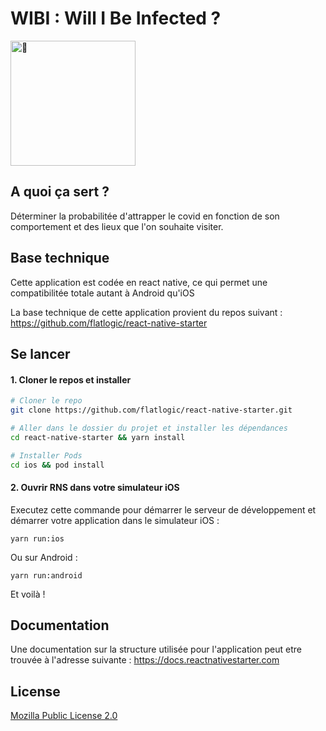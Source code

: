# WIBI : Will I Be Infected ?

<img src="https://desfichesdescartes.fr/projet/icon_localisation_rouge.png" alt="🦠" width="200"/>

## A quoi ça sert ?

Déterminer la probabilitée d'attrapper le covid en fonction de son comportement et des lieux que l'on souhaite visiter.

## Base technique

Cette application est codée en react native, ce qui permet une compatibilitée totale autant à Android qu'iOS

La base technique de cette application provient du repos suivant : https://github.com/flatlogic/react-native-starter
## Se lancer

#### 1. Cloner le repos et installer

```bash
# Cloner le repo
git clone https://github.com/flatlogic/react-native-starter.git

# Aller dans le dossier du projet et installer les dépendances
cd react-native-starter && yarn install

# Installer Pods
cd ios && pod install
```

#### 2. Ouvrir RNS dans votre simulateur iOS

Executez cette commande pour démarrer le serveur de développement et démarrer votre application dans le simulateur iOS :
```
yarn run:ios
```

Ou sur Android :
```
yarn run:android
```

Et voilà !

## Documentation

Une documentation sur la structure utilisée pour l'application peut etre trouvée à l'adresse suivante : https://docs.reactnativestarter.com 


## License

[Mozilla Public License 2.0](LICENSE)
